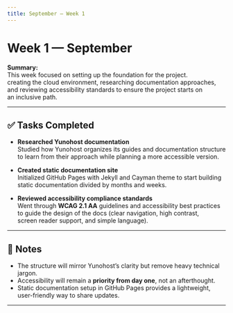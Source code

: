 ```yaml
---
title: September — Week 1
---
```


# Week 1 — September

**Summary:**  
This week focused on setting up the foundation for the project.  
creating the cloud environment, researching documentation approaches,  
and reviewing accessibility standards to ensure the project starts on  
an inclusive path.

---

## ✅ Tasks Completed

- **Researched Yunohost documentation**  
  Studied how Yunohost organizes its guides and documentation structure  
  to learn from their approach while planning a more accessible version.  

- **Created static documentation site**  
  Initialized GitHub Pages with Jekyll and Cayman theme to start building  
  static documentation divided by months and weeks.  

- **Reviewed accessibility compliance standards**  
  Went through **WCAG 2.1 AA** guidelines and accessibility best practices  
  to guide the design of the docs (clear navigation, high contrast,  
  screen reader support, and simple language).

---

## 📌 Notes
- The structure will mirror Yunohost’s clarity but remove heavy technical jargon.  
- Accessibility will remain a **priority from day one**, not an afterthought.  
- Static documentation setup in GitHub Pages provides a lightweight,  
  user-friendly way to share updates.

---
